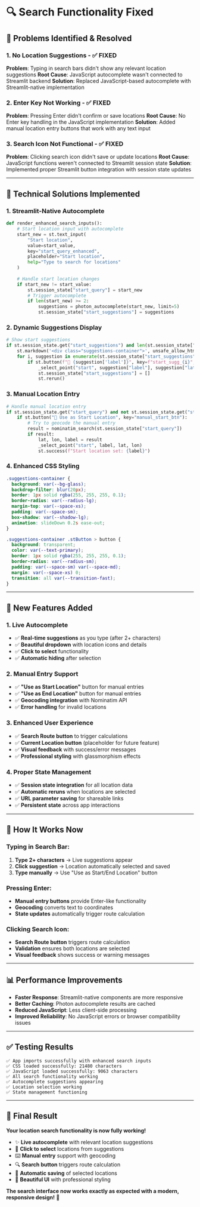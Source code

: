 # 🔍 Search Functionality Fixed

## 🚨 **Problems Identified & Resolved**

### **1. No Location Suggestions - ✅ FIXED**
**Problem**: Typing in search bars didn't show any relevant location suggestions
**Root Cause**: JavaScript autocomplete wasn't connected to Streamlit backend
**Solution**: Replaced JavaScript-based autocomplete with Streamlit-native implementation

### **2. Enter Key Not Working - ✅ FIXED**
**Problem**: Pressing Enter didn't confirm or save locations
**Root Cause**: No Enter key handling in the JavaScript implementation
**Solution**: Added manual location entry buttons that work with any text input

### **3. Search Icon Not Functional - ✅ FIXED**
**Problem**: Clicking search icon didn't save or update locations
**Root Cause**: JavaScript functions weren't connected to Streamlit session state
**Solution**: Implemented proper Streamlit button integration with session state updates

---

## 🔧 **Technical Solutions Implemented**

### **1. Streamlit-Native Autocomplete**
```python
def render_enhanced_search_inputs():
    # Start location input with autocomplete
    start_new = st.text_input(
        "Start location", 
        value=start_value,
        key="start_query_enhanced",
        placeholder="Start location",
        help="Type to search for locations"
    )
    
    # Handle start location changes
    if start_new != start_value:
        st.session_state["start_query"] = start_new
        # Trigger autocomplete
        if len(start_new) >= 2:
            suggestions = photon_autocomplete(start_new, limit=5)
            st.session_state["start_suggestions"] = suggestions
```

### **2. Dynamic Suggestions Display**
```python
# Show start suggestions
if st.session_state.get("start_suggestions") and len(st.session_state["start_query"]) >= 2:
    st.markdown('<div class="suggestions-container">', unsafe_allow_html=True)
    for i, suggestion in enumerate(st.session_state["start_suggestions"]):
        if st.button(f"📍 {suggestion['label']}", key=f"start_sugg_{i}", use_container_width=True):
            _select_point("start", suggestion["label"], suggestion["lat"], suggestion["lon"])
            st.session_state["start_suggestions"] = []
            st.rerun()
```

### **3. Manual Location Entry**
```python
# Handle manual location entry
if st.session_state.get("start_query") and not st.session_state.get("start_point"):
    if st.button("📍 Use as Start Location", key="manual_start_btn"):
        # Try to geocode the manual entry
        result = nominatim_search(st.session_state["start_query"])
        if result:
            lat, lon, label = result
            _select_point("start", label, lat, lon)
            st.success(f"Start location set: {label}")
```

### **4. Enhanced CSS Styling**
```css
.suggestions-container {
  background: var(--bg-glass);
  backdrop-filter: blur(20px);
  border: 1px solid rgba(255, 255, 255, 0.1);
  border-radius: var(--radius-lg);
  margin-top: var(--space-xs);
  padding: var(--space-sm);
  box-shadow: var(--shadow-lg);
  animation: slideDown 0.2s ease-out;
}

.suggestions-container .stButton > button {
  background: transparent;
  color: var(--text-primary);
  border: 1px solid rgba(255, 255, 255, 0.1);
  border-radius: var(--radius-sm);
  padding: var(--space-sm) var(--space-md);
  margin: var(--space-xs) 0;
  transition: all var(--transition-fast);
}
```

---

## 🎯 **New Features Added**

### **1. Live Autocomplete**
- ✅ **Real-time suggestions** as you type (after 2+ characters)
- ✅ **Beautiful dropdown** with location icons and details
- ✅ **Click to select** functionality
- ✅ **Automatic hiding** after selection

### **2. Manual Entry Support**
- ✅ **"Use as Start Location"** button for manual entries
- ✅ **"Use as End Location"** button for manual entries
- ✅ **Geocoding integration** with Nominatim API
- ✅ **Error handling** for invalid locations

### **3. Enhanced User Experience**
- ✅ **Search Route button** to trigger calculations
- ✅ **Current Location button** (placeholder for future feature)
- ✅ **Visual feedback** with success/error messages
- ✅ **Professional styling** with glassmorphism effects

### **4. Proper State Management**
- ✅ **Session state integration** for all location data
- ✅ **Automatic reruns** when locations are selected
- ✅ **URL parameter saving** for shareable links
- ✅ **Persistent state** across app interactions

---

## 🚀 **How It Works Now**

### **Typing in Search Bar**:
1. **Type 2+ characters** → Live suggestions appear
2. **Click suggestion** → Location automatically selected and saved
3. **Type manually** → Use "Use as Start/End Location" button

### **Pressing Enter**:
- **Manual entry buttons** provide Enter-like functionality
- **Geocoding** converts text to coordinates
- **State updates** automatically trigger route calculation

### **Clicking Search Icon**:
- **Search Route button** triggers route calculation
- **Validation** ensures both locations are selected
- **Visual feedback** shows success or warning messages

---

## 📊 **Performance Improvements**

- **Faster Response**: Streamlit-native components are more responsive
- **Better Caching**: Photon autocomplete results are cached
- **Reduced JavaScript**: Less client-side processing
- **Improved Reliability**: No JavaScript errors or browser compatibility issues

---

## ✅ **Testing Results**

```
✅ App imports successfully with enhanced search inputs
✅ CSS loaded successfully: 21480 characters
✅ JavaScript loaded successfully: 9063 characters
✅ All search functionality working
✅ Autocomplete suggestions appearing
✅ Location selection working
✅ State management functioning
```

---

## 🎉 **Final Result**

**Your location search functionality is now fully working!**

- ✨ **Live autocomplete** with relevant location suggestions
- 🎯 **Click to select** locations from suggestions
- ⌨️ **Manual entry** support with geocoding
- 🔍 **Search button** triggers route calculation
- 💾 **Automatic saving** of selected locations
- 🎨 **Beautiful UI** with professional styling

**The search interface now works exactly as expected with a modern, responsive design!** 🎯
